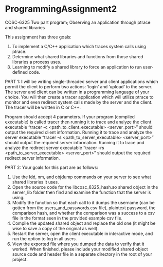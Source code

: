 # ProgrammingAssignment2
COSC-6325 Two part program; Observing an application through ptrace and shared libraries

This assignment has three goals:
1. To implement a C/C++ application which traces system calls using ptrace.
2. Determine what shared libraries and functions from those shared libraries a process
uses.
3. Learning to modify a shared library to force an application to run user-defined code.

PART 1:
   I will be writing single-threaded server and client applications which permit the client to
perform two actions: ‘login’ and ‘upload’ to the server. The server and client can be
written in a programming language of your choice. You will then create a tracer
application which will utilize ptrace to monitor and even redirect system calls made by the
server and the client. The tracer will be written in C or C++.

  Program should accept 4 parameters. If your program (compiled executable) is called
tracer then running it to trace and analyze the client executable
“tracer -c <path_to_client_executable> <server_port>” should output the required
client information. Running it to trace and analyze the server executable
“tracer -s <path_to_server_executable> <server_port>” should output the required
server information. Running it to trace and analyze the redirect server executable
“tracer -rs <path_to_server_executable> <server_port>” should output the
required redirect server information.

PART 2:
Your goals for this part are as follows:
1. Use the ldd, nm, and objdump commands on your server to see what shared libraries it
uses.
2. Open the source code for the libcosc_6325_hash.so shared object in the server_lib
folder then find and examine the function that the server is using.
3. Modify the function so that each call to it dumps the username (can be gotten from the
users_and_passwords.csv file), plaintext password, the comparison hash, and whether
the comparison was a success to a csv file in the format seen in the provided example csv
file.
4. Compile the updated shared object and replace the old one (it might be wise to save a
copy of the original as well).
5. Restart the server, open the client executable in interactive mode, and run the option
to log in all users.
6. View the exported file where you dumped the data to verify that it worked.
When finished, please include your modified shared object source code and header file in a
separate directory in the root of your project.
